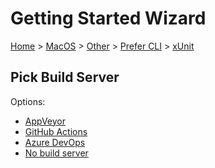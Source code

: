 <!--
GENERATED FILE - DO NOT EDIT
This file was generated by [MarkdownSnippets](https://github.com/SimonCropp/MarkdownSnippets).
Source File: /docs/mdsource/wiz/MacOS_Other_Cli_xUnit.source.md
To change this file edit the source file and then run MarkdownSnippets.
-->

# Getting Started Wizard

[Home](/docs/wiz/readme.md) > [MacOS](MacOS.md) > [Other](MacOS_Other.md) > [Prefer CLI](MacOS_Other_Cli.md) > [xUnit](MacOS_Other_Cli_xUnit.md)

## Pick Build Server

Options:
 * [AppVeyor](MacOS_Other_Cli_xUnit_AppVeyor.md)
 * [GitHub Actions](MacOS_Other_Cli_xUnit_GitHubActions.md)
 * [Azure DevOps](MacOS_Other_Cli_xUnit_AzureDevOps.md)
 * [No build server](MacOS_Other_Cli_xUnit_None.md)
